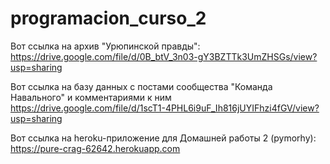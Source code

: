 # programacion_curso_2
Вот ссылка на архив "Урюпинской правды": https://drive.google.com/file/d/0B_btV_3n03-gY3BZTTk3UmZHSGs/view?usp=sharing

Вот ссылка на базу данных с постами сообщества "Команда Навального" и комментариями к ним https://drive.google.com/file/d/1scT1-4PHL6i9uF_Ih816jUYIFhzi4fGV/view?usp=sharing

Вот ссылка на heroku-приложение для Домашней работы 2 (pymorhy): https://pure-crag-62642.herokuapp.com
